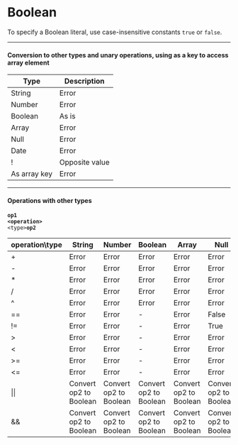 # Boolean

To specify a Boolean literal, use case-insensitive constants `true` or `false`.

***
#### Conversion to other types and unary operations, using as a key to access array element

Type | Description
--- | ---
 String | Error 
 Number |  Error
 Boolean | As is
 Array | Error 
 Null | Error
 Date | Error
! | Opposite value
As array key | Error

***
#### Operations with other types
<code><Boolean>**op1** **\<operation\>** \<type\>**op2**</code>

operation\type | String | Number | Boolean | Array | Null | Date
--- | --- | --- | --- | --- | --- | --- 
\+|Error |Error |Error |Error |Error |Error
\-|Error |Error |Error |Error |Error |Error 
\*|Error |Error |Error |Error |Error |Error
/ |Error |Error |Error |Error |Error |Error 
^ |Error |Error |Error |Error |Error |Error 
== |Error |Error |- |Error |False |Error 
!= |Error |Error |- |Error |True |Error 
\> |Error |Error |- |Error |Error |Error 
\< |Error |Error |- |Error |Error |Error 
\>= |Error |Error |- |Error |Error |Error
\<= |Error |Error |- |Error |Error |Error
\|\| |Convert op2 to Boolean |Convert op2 to Boolean |Convert op2 to Boolean |Convert op2 to Boolean |Convert op2 to Boolean |Convert op2 to Boolean
&& |Convert op2 to Boolean |Convert op2 to Boolean |Convert op2 to Boolean |Convert op2 to Boolean |Convert op2 to Boolean |Convert op2 to Boolean

